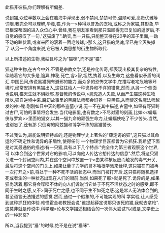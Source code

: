 此猫非彼猫,你们理解有所偏差.

说到猫,众位半数以上会在脑海中浮现出,弱不禁风,楚楚可怜,温顺可爱,高贵优雅等词眼.我完全可以理解,毕竟,猫,作为一>种得以普及的宠物,或称之为家猫,其形象,早已根深蒂固的进入众位心中.曾经,我在朋友家看到那只温顺得无已复加的暹罗后,不
自觉的感叹了一句,"这猫废了".确实,当一只猫,只能整天待在20平的笼子里面,一动不动的趴伏着,或者来回的滚着一团毛线球,>那么,这只猫的灵魂,早已完全灭失掉了.从另一个角度来说,它已被人类思想的衍生物所取代.

以上所描述的生物,我姑且称之为"猫咪",而不是"猫".

猫这种生物,在古今中外,不管是宗教文学,还是神化传奇,都表现出极其复杂的特性,伴随着它的大多是,诡异,神秘,死亡,睿>智,坦然,执着,以及生命力,这些看似矛盾的词汇.中国民间,传说黑猫拥有避邪的能力,而众多的恐怖文学中,在描写老宅危地等环
境时,经常安排有黑猫出入,这往往给人一种诡异和不详的错觉,然而,从另一个侧面也说明,猫天生就不惧妖邪.基督教的传说中,>魔鬼造人失败,从而产生猫这种生物.所以,猫自逆境中来.魔幻故事里的黑魔法师都会饲养一只黑猫,从而使这名魔法师越发的神>秘.刚刚如日中天的那些盗墓小说,无一不在其中描述,古墓中,如果有野猫跨过古尸,可怕的事情将会发生.当代电影里,也有数之>不尽对猫的刻画,比如<<蝙蝠侠与罗宾>>里面的猫女,以其一猫九命的顽强生命力,让蝙蝠侠吃了不少苦头.当然,也别忘了,还有那
只倒霉的阿兹猫和博学干练的黑猫警长.

不过我认为,最能说明猫特点的,还是物理学史上著名的"薛定谔的猫",这只猫以其命运的不确定性和诡异的矛盾性,使得任何
一个物理学巨匠都曾为它抓狂.我希望下面是对其最通俗的描述:有一只猫,具有以下几个特点:"完全作为第三者观察这个世界,可
以体会到这个世界对它的影响,可以向他人传达它想传达的信息".然后,将这只猫关进一个封闭空间内,并在这个空间中放置一个>由某种核反应而触发的毒气开关,最后将这个空间的门关上.如果让量子力学的哥本哈根学派来诠释,这只猫在门被再一次打开之>前,将处于一种不死不活的状态中.而当门被打开后,这只猫将随机选择死或者生的一种状态出现在人们的眼前.当然,如果死了那>就是死了.诡异的是,如果猫尚活着,那它将会喋喋不休的向人们诉说当它处于不死不活状态之时的感受,即不同于生时之感,又不>同于死亡之感,也不同于生不如死之感.这是常人无法体会到的,甚至语言无法描述的感觉.然而,通过一个假象的,不可能实现的科
学实验,让人感受到这种抓狂的体验.难怪霍金老教授会说"谁提起薛定谔那只该死的猫,我就去拿枪".这莫非就是传说中,科学理>论与文学描述相结合的一次伟大尝试?以或是,文学史上的一种悲哀?

所以,当我提到"猫"的时候,绝不是在说"猫咪".

